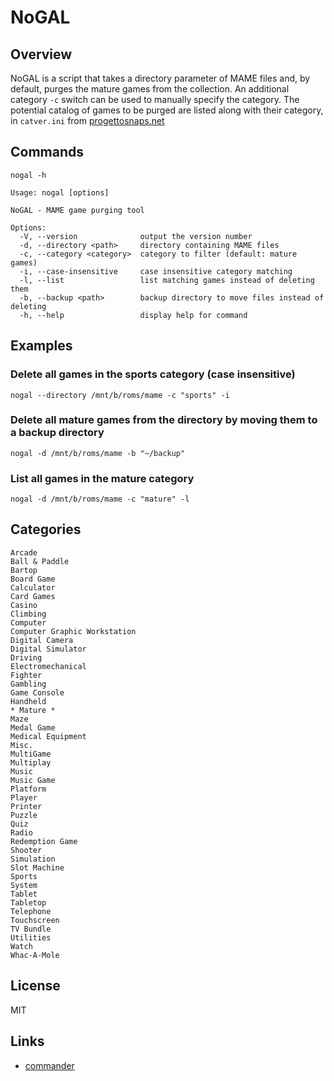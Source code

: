 # NoGAL

## Overview

NoGAL is a script that takes a directory parameter of MAME files and, by default, purges the mature games from the collection.  An additional category `-c` switch can be used to manually specify the category.  The potential catalog of games to be purged are listed along with their category, in `catver.ini` from [progettosnaps.net](https://www.progettosnaps.net/catver/)


## Commands

```shell
nogal -h
```
```text
Usage: nogal [options]

NoGAL - MAME game purging tool

Options:
  -V, --version              output the version number
  -d, --directory <path>     directory containing MAME files
  -c, --category <category>  category to filter (default: mature games)
  -i, --case-insensitive     case insensitive category matching
  -l, --list                 list matching games instead of deleting them
  -b, --backup <path>        backup directory to move files instead of deleting
  -h, --help                 display help for command
```

## Examples

### Delete all games in the sports category (case insensitive) 

```shell
nogal --directory /mnt/b/roms/mame -c "sports" -i
```

### Delete all mature games from the directory by moving them to a backup directory

```shell
nogal -d /mnt/b/roms/mame -b "~/backup"
```

### List all games in the mature category

```shell
nogal -d /mnt/b/roms/mame -c "mature" -l
```

## Categories

```text
Arcade
Ball & Paddle
Bartop
Board Game
Calculator
Card Games
Casino
Climbing
Computer
Computer Graphic Workstation
Digital Camera
Digital Simulator
Driving
Electromechanical
Fighter
Gambling
Game Console
Handheld
* Mature *
Maze
Medal Game
Medical Equipment
Misc.
MultiGame
Multiplay
Music
Music Game
Platform
Player
Printer
Puzzle
Quiz
Radio
Redemption Game
Shooter
Simulation
Slot Machine
Sports
System
Tablet
Tabletop
Telephone
Touchscreen
TV Bundle
Utilities
Watch
Whac-A-Mole
```

## License

MIT

## Links

* [commander]()

